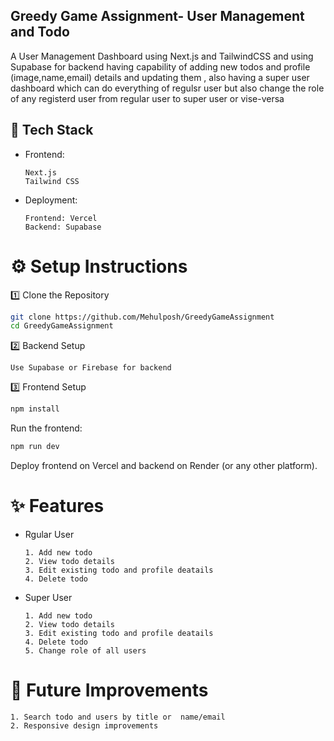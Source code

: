 ## Greedy Game Assignment- User Management and Todo 

A User Management Dashboard  using Next.js and TailwindCSS and using Supabase for backend  having capability of adding new todos and profile (image,name,email) details and updating them , also having a super user dashboard which can do everything of regulsr user but also change the role of any registerd user from regular user to super user or vise-versa

## 🚀 Tech Stack

- Frontend:

      Next.js
      Tailwind CSS

- Deployment:

      Frontend: Vercel
      Backend: Supabase

# ⚙️ Setup Instructions

1️⃣ Clone the Repository

```bash
git clone https://github.com/Mehulposh/GreedyGameAssignment
cd GreedyGameAssignment
```

2️⃣ Backend Setup
  
    Use Supabase or Firebase for backend

3️⃣ Frontend Setup

```bash
npm install
```

Run the frontend:

```bash
npm run dev
```

Deploy frontend on Vercel and backend on Render (or any other platform).

# ✨ Features

- Rgular User

      1. Add new todo 
      2. View todo details
      3. Edit existing todo and profile deatails
      4. Delete todo


- Super User

      1. Add new todo 
      2. View todo details
      3. Edit existing todo and profile deatails
      4. Delete todo
      5. Change role of all users 


# 🔮 Future Improvements

    1. Search todo and users by title or  name/email 
    2. Responsive design improvements
